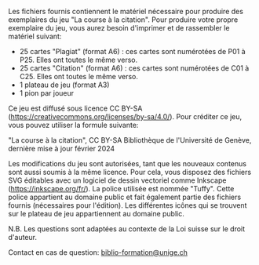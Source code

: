 Les fichiers fournis contiennent le matériel nécessaire pour produire des exemplaires du jeu "La course à la citation". Pour produire votre propre exemplaire du jeu, vous aurez besoin d'imprimer et de rassembler le matériel suivant:
- 25 cartes "Plagiat" (format A6) : ces cartes sont numérotées de P01 à P25. Elles ont toutes le même verso.
- 25 cartes "Citation" (format A6) : ces cartes sont numérotées de C01 à C25. Elles ont toutes le même verso.
- 1 plateau de jeu (format A3)
- 1 pion par joueur

Ce jeu est diffusé sous licence CC BY-SA (https://creativecommons.org/licenses/by-sa/4.0/). Pour créditer ce jeu, vous pouvez utiliser la formule suivante:

"La course à la citation", CC BY-SA Bibliothèque de l'Université de Genève, dernière mise à jour février 2024

Les modifications du jeu sont autorisées, tant que les nouveaux contenus sont aussi soumis à la même licence.
Pour cela, vous disposez des fichiers SVG éditables avec un logiciel de dessin vectoriel comme Inkscape (https://inkscape.org/fr/).
La police utilisée est nommée "Tuffy". Cette police appartient au domaine public et fait également partie des fichiers fournis (nécessaires pour l'édition).
Les différentes icônes qui se trouvent sur le plateau de jeu appartiennent au domaine public.

N.B. Les questions sont adaptées au contexte de la Loi suisse sur le droit d'auteur.

Contact en cas de question: biblio-formation@unige.ch
